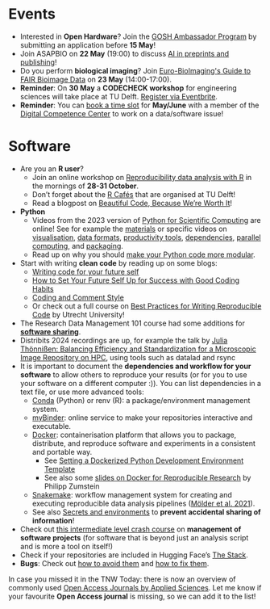 
# Events

* Interested in **Open Hardware**? 
Join the [GOSH Ambassador Program](https://openhardware.science/gosh-ambassador-program/) by submitting an application before **15 May**! 
* Join ASAPBIO on **22 May** (19:00) to discuss [AI in preprints and publishing](https://asapbio.org/event/may-2024-community-call-ai-in-preprints-and-publishing-with-josh-nicholson)! 
* Do you perform **biological imaging**? Join [Euro-BioImaging's Guide to FAIR Bioimage Data]( https://www.eurobioimaging.eu/news/a-guide-to-fair-bioimage-data-2024/) on **23 May** (14:00-17:00).
* **Reminder**: On **30 May** a **CODECHECK workshop** for engineering sciences will take place at TU Delft. 
[Register via Eventbrite](https://www.eventbrite.com/e/codecheck-workshop-for-engineering-sciences-tickets-867503124197).
* **Reminder**: You can [book a time slot](https://www.tudelft.nl/en/library/library-for-researchers/setting-up-research/dcc/open-office-hours) for **May/June** with a member of the [Digital Competence Center](https://www.tudelft.nl/en/library/library-for-researchers/setting-up-research/dcc) to work on a data/software issue!

# Software
-	Are you an **R user**? 
    -	Join an online workshop on [Reproducibility data analysis with R](https://physalia-courses.org/courses-workshops/r-reproducibility/) in the mornings of **28-31 October**. 
    -	Don’t forget about the [R Cafés](https://delft-rcafe.github.io/home/) that are organised at TU Delft!
    -	Read a blogpost on [Beautiful Code, Because We’re Worth It]( https://ropensci.org/blog/2024/02/22/beautiful-code/)!
-	**Python**
    -	Videos from the 2023 version of [Python for Scientific Computing](https://scicomp.aalto.fi/training/scip/python-for-scicomp-2023/) are online! 
See for example the [materials](https://aaltoscicomp.github.io/python-for-scicomp/ ) or specific videos on [visualisation](https://www.youtube.com/watch?v=tGdBLwNkB1Q&list=PLZLVmS9rf3nNI3oQEqSJW6yXltOAZnkpa&index=9), [data formats](https://www.youtube.com/watch?v=wT2m5wYOsWY&list=PLZLVmS9rf3nNI3oQEqSJW6yXltOAZnkpa&index=9&pp=iAQB), [productivity tools](https://www.youtube.com/watch?v=vSqSz3B9u5Q&list=PLZLVmS9rf3nNI3oQEqSJW6yXltOAZnkpa&index=11), [dependencies](https://www.youtube.com/watch?v=4MrZMSPUFG8&list=PLZLVmS9rf3nNI3oQEqSJW6yXltOAZnkpa&index=14&pp=iAQB), [parallel computing](https://www.youtube.com/watch?v=KnaxsAFPhk0&list=PLZLVmS9rf3nNI3oQEqSJW6yXltOAZnkpa&index=18), and [packaging](https://www.youtube.com/watch?v=SFo7pChFtVs&list=PLZLVmS9rf3nNI3oQEqSJW6yXltOAZnkpa&index=19).
    -	Read up on why you should [make your Python code more modular](https://blog.esciencecenter.nl/dynamic-types-static-types-oh-my-py-25c9743b72c4).
-	Start with writing **clean code** by reading up on some blogs:
    -	[Writing code for your future self](https://dev.to/sunnysingh/writing-code-for-your-future-self-3da2)
    -	[How to Set Your Future Self Up for Success with Good Coding Habits](https://www.freecodecamp.org/news/set-future-you-up-for-success-with-good-coding-habits/)
    -	[Coding and Comment Style]( https://mitcommlab.mit.edu/broad/commkit/coding-and-comment-style/)
    -	Or check out a full course on [Best Practices for Writing Reproducible Code](https://utrechtuniversity.github.io/workshop-computational-reproducibility/) by Utrecht University!
-	The Research Data Management 101 course had some additions for **[software sharing]( https://estherplomp.github.io/TNW-RDM-101/10-Realising-FAIR-Publication.html#software-sharing)**.
-	Distribits 2024 recordings are up, for example the talk by [Julia Thönnißen: Balancing Efficiency and Standardization for a Microscopic Image Repository on HPC](https://www.youtube.com/watch?v=lYAZN9c4WvA&list=PLEQHbPfpVqU6esVrgqjfYybY394XD2qf2&index=7), using tools such as datalad and rsync
-	It is important to document the **dependencies and workflow for your software** to allow others to reproduce your results (or for you to use your software on a different computer :)). You can list dependencies in a text file, or use more advanced tools: 
    -	[Conda](https://conda.io/projects/conda/en/latest/user-guide/getting-started.html) (Python) or renv (R): a package/environment management system. 
    -	[myBinder]( https://mybinder.readthedocs.io/en/latest/introduction.html): online service to make your repositories interactive and executable.
    -	[Docker](https://docker-curriculum.com/): containerisation platform that allows you to package, distribute, and reproduce software and experiments in a consistent and portable way. 
        -	See [Setting a Dockerized Python Development Environment Template](https://medium.com/@rami.krispin/setting-a-dockerized-python-development-environment-template-de2400c4812b)
        -	See also some [slides on Docker for Reproducible Research](https://osf.io/zm9qn ) by Philipp Zumstein
    -	[Snakemake](https://snakemake.github.io/): workflow management system for creating and executing reproducible data analysis pipelines ([Mölder et al. 2021](https://doi.org/10.12688/f1000research.29032.2)).
    -	See also [Secrets and environments](https://www.software.ac.uk/blog/research-software-security-snippets-2) to **prevent accidental sharing of information**!
-	Check out [this intermediate level crash course]( https://embl-ebi.cloud.panopto.eu/Panopto/Pages/Viewer.aspx?id=bd24ae15-26a1-40d0-a511-adc001029e3e) on **management of software projects** (for software that is beyond just an analysis script and is more a tool on itself!) 
-	Check if your repositories are included in Hugging Face’s [The Stack](https://huggingface.co/spaces/bigcode/in-the-stack).
-	**Bugs**: Check out [how to avoid them](https://www.nature.com/nature-index/news/three-ways-researchers-science-can-avoid-common-programming-bugs-errors) and [how to fix them](https://jvns.ca/blog/2019/06/23/a-few-debugging-resources/). 

In case you missed it in the TNW Today: there is now an overview of commonly used [Open Access Journals by Applied Sciences]( https://intranet.tudelft.nl/-/open-access-journals-applied-sciences). Let me know if your favourite **Open Access journal** is missing, so we can add it to the list!

